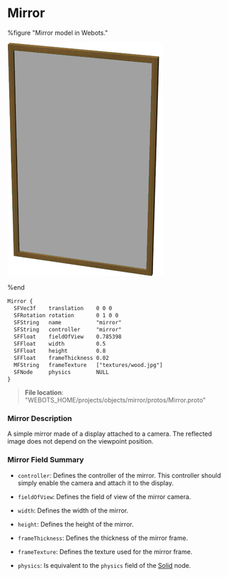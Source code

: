 # Mirror

%figure "Mirror model in Webots."

![Mirror](images/objects/mirror/Mirror/model.png)

%end

```
Mirror {
  SFVec3f    translation    0 0 0
  SFRotation rotation       0 1 0 0
  SFString   name           "mirror"
  SFString   controller     "mirror"               
  SFFloat    fieldOfView    0.785398               
  SFFloat    width          0.5                    
  SFFloat    height         0.8                    
  SFFloat    frameThickness 0.02                   
  MFString   frameTexture   ["textures/wood.jpg"]  
  SFNode     physics        NULL                   
}
```

> **File location**: "WEBOTS\_HOME/projects/objects/mirror/protos/Mirror.proto"

### Mirror Description

A simple mirror made of a display attached to a camera.
The reflected image does not depend on the viewpoint position.

### Mirror Field Summary

- `controller`: Defines the controller of the mirror. This controller should simply enable the camera and attach it to the display.

- `fieldOfView`: Defines the field of view of the mirror camera.

- `width`: Defines the width of the mirror.

- `height`: Defines the height of the mirror.

- `frameThickness`: Defines the thickness of the mirror frame.

- `frameTexture`: Defines the texture used for the mirror frame.

- `physics`: Is equivalent to the `physics` field of the [Solid](../reference/solid.md) node.

